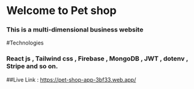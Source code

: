 # Welcome to Pet shop
### This is a multi-dimensional business website 
#Technologies
### React js , Tailwind css , Firebase , MongoDB , JWT , dotenv , Stripe and so on.

##Live Link : https://pet-shop-app-3bf33.web.app/

